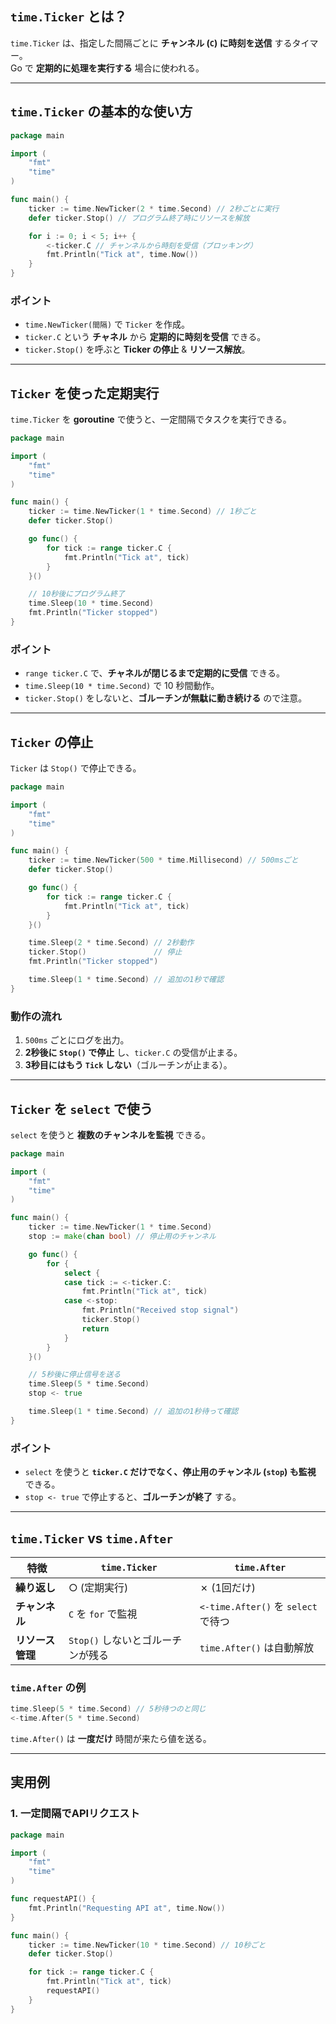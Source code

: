 ## **`time.Ticker` とは？**
`time.Ticker` は、指定した間隔ごとに **チャンネル (`C`) に時刻を送信** するタイマー。  
Go で **定期的に処理を実行する** 場合に使われる。  

---

## **`time.Ticker` の基本的な使い方**
```go
package main

import (
	"fmt"
	"time"
)

func main() {
	ticker := time.NewTicker(2 * time.Second) // 2秒ごとに実行
	defer ticker.Stop() // プログラム終了時にリソースを解放

	for i := 0; i < 5; i++ {
		<-ticker.C // チャンネルから時刻を受信（ブロッキング）
		fmt.Println("Tick at", time.Now())
	}
}
```

### **ポイント**
- `time.NewTicker(間隔)` で `Ticker` を作成。
- `ticker.C` という **チャネル** から **定期的に時刻を受信** できる。
- `ticker.Stop()` を呼ぶと **Ticker の停止** & **リソース解放**。

---

## **`Ticker` を使った定期実行**
`time.Ticker` を **goroutine** で使うと、一定間隔でタスクを実行できる。

```go
package main

import (
	"fmt"
	"time"
)

func main() {
	ticker := time.NewTicker(1 * time.Second) // 1秒ごと
	defer ticker.Stop()

	go func() {
		for tick := range ticker.C {
			fmt.Println("Tick at", tick)
		}
	}()

	// 10秒後にプログラム終了
	time.Sleep(10 * time.Second)
	fmt.Println("Ticker stopped")
}
```

### **ポイント**
- `range ticker.C` で、**チャネルが閉じるまで定期的に受信** できる。
- `time.Sleep(10 * time.Second)` で 10 秒間動作。
- `ticker.Stop()` をしないと、**ゴルーチンが無駄に動き続ける** ので注意。

---

## **`Ticker` の停止**
`Ticker` は `Stop()` で停止できる。

```go
package main

import (
	"fmt"
	"time"
)

func main() {
	ticker := time.NewTicker(500 * time.Millisecond) // 500msごと
	defer ticker.Stop()

	go func() {
		for tick := range ticker.C {
			fmt.Println("Tick at", tick)
		}
	}()

	time.Sleep(2 * time.Second) // 2秒動作
	ticker.Stop()               // 停止
	fmt.Println("Ticker stopped")

	time.Sleep(1 * time.Second) // 追加の1秒で確認
}
```

### **動作の流れ**
1. `500ms` ごとにログを出力。
2. **2秒後に `Stop()` で停止** し、`ticker.C` の受信が止まる。
3. **3秒目にはもう `Tick` しない**（ゴルーチンが止まる）。

---

## **`Ticker` を `select` で使う**
`select` を使うと **複数のチャンネルを監視** できる。

```go
package main

import (
	"fmt"
	"time"
)

func main() {
	ticker := time.NewTicker(1 * time.Second)
	stop := make(chan bool) // 停止用のチャンネル

	go func() {
		for {
			select {
			case tick := <-ticker.C:
				fmt.Println("Tick at", tick)
			case <-stop:
				fmt.Println("Received stop signal")
				ticker.Stop()
				return
			}
		}
	}()

	// 5秒後に停止信号を送る
	time.Sleep(5 * time.Second)
	stop <- true

	time.Sleep(1 * time.Second) // 追加の1秒待って確認
}
```

### **ポイント**
- `select` を使うと **`ticker.C` だけでなく、停止用のチャンネル (`stop`) も監視** できる。
- `stop <- true` で停止すると、**ゴルーチンが終了** する。

---

## **`time.Ticker` vs `time.After`**
| 特徴 | `time.Ticker` | `time.After` |
|------|--------------|--------------|
| **繰り返し** | ○ (定期実行) | ✗ (1回だけ) |
| **チャンネル** | `C` を `for` で監視 | `<-time.After()` を `select` で待つ |
| **リソース管理** | `Stop()` しないとゴルーチンが残る | `time.After()` は自動解放 |

### **`time.After` の例**
```go
time.Sleep(5 * time.Second) // 5秒待つのと同じ
<-time.After(5 * time.Second)
```
`time.After()` は **一度だけ** 時間が来たら値を送る。

---

## **実用例**
### **1. 一定間隔でAPIリクエスト**
```go
package main

import (
	"fmt"
	"time"
)

func requestAPI() {
	fmt.Println("Requesting API at", time.Now())
}

func main() {
	ticker := time.NewTicker(10 * time.Second) // 10秒ごと
	defer ticker.Stop()

	for tick := range ticker.C {
		fmt.Println("Tick at", tick)
		requestAPI()
	}
}
```
